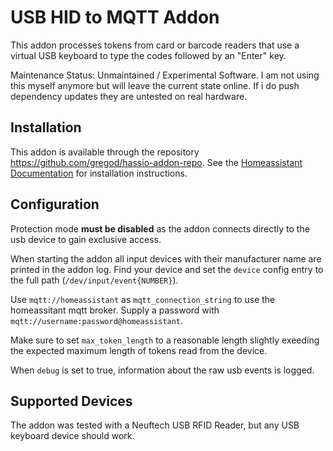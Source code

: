 # USB HID to MQTT Addon

This addon processes tokens from card or barcode readers that use a virtual USB keyboard to type the codes followed by an "Enter" key.

Maintenance Status: Unmaintained / Experimental Software. I am not using this myself anymore but will leave the current state online. If i do push dependency updates they are untested on real hardware.

## Installation
This addon is available through the repository https://github.com/gregod/hassio-addon-repo. See the [Homeassistant Documentation](https://www.home-assistant.io/hassio/installing_third_party_addons/) for installation instructions.

## Configuration
Protection mode **must be disabled** as the addon connects directly to the usb device to gain exclusive access.

When starting the addon all input devices with their manufacturer name are printed in the addon log. 
Find your device and set the `device` config entry to the full path (`/dev/input/event{NUMBER}`).

Use `mqtt://homeassistant` as `mqtt_connection_string` to use the homeassitant mqtt broker.
Supply a password with `mqtt://username:password@homeassistant`.

Make sure to set `max_token_length` to a reasonable length slightly exeeding the expected maximum length of tokens read from the device. 

When `debug` is set to true, information about the raw usb events is logged.

## Supported Devices

The addon was tested with a Neuftech USB RFID Reader, but any USB keyboard device should work.

